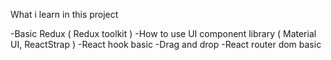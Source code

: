 What i learn in this project

-Basic Redux ( Redux toolkit )
-How to use UI component library ( Material UI, ReactStrap )
-React hook basic
-Drag and drop
-React router dom basic
